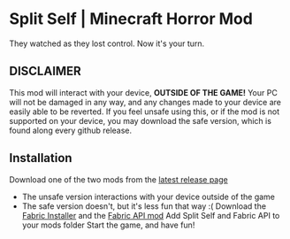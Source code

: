 # Split Self | Minecraft Horror Mod
They watched as they lost control. Now it's your turn.

## DISCLAIMER
This mod will interact with your device, **OUTSIDE OF THE GAME!** Your PC will not be damaged in any way, and any changes made to your device are easily able to be reverted. If you feel unsafe using this, or if the mod is not supported on your device, you may download the safe version, which is found along every github release.

## Installation
Download one of the two mods from the [latest release page](https://github.com/Pryzmm/Split-Self/releases)
  - The unsafe version interactions with your device outside of the game
  - The safe version doesn't, but it's less fun that way :(
Download the [Fabric Installer](https://fabricmc.net/use/installer/) and the [Fabric API mod](https://modrinth.com/mod/fabric-api)
Add Split Self and Fabric API to your mods folder
Start the game, and have fun!
